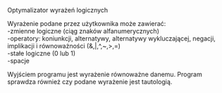 Optymalizator wyrażeń logicznych  

Wyrażenie podane przez użytkownika może zawierać:  
-zmienne logiczne (ciąg znaków alfanumerycznych)  
-operatory: koniunkcji, alternatywy, alternatywy wykluczającej, negacji, implikacji i równoważności (&,|,^,~,>,=)  
-stałe logiczne (0 lub 1)  
-spacje  

Wyjściem programu jest wyrażenie równoważne danemu. Program sprawdza również czy podane wyrażenie jest tautologią.
